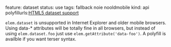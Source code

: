 feature: dataset
status: use
tags: fallback noie nooldmobile
kind: api
polyfillurls:[HTML5 dataset support](http://eligrey.com/blog/post/html-5-dataset-support)

`elem.dataset` is unsupported in Internet Explorer and older mobile browsers. Using data-* attributes will be totally fine in all browsers, but instead of using `elem.dataset.foo` just use `elem.getAttribute('data-foo')`. A polyfill is availble if you want terser syntax.
